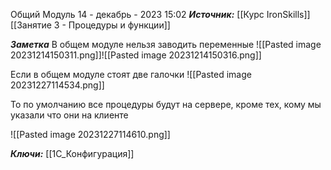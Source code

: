 
Общий Модуль
 14 - декабрь - 2023  15:02 
***Источник:***  [[Курс IronSkills]] [[Занятие 3 - Процедуры и функции]]

***Заметка*** 
В общем модуле нельзя заводить переменные
![[Pasted image 20231214150311.png]]![[Pasted image 20231214150316.png]]

Если в общем модуле стоят две галочки
![[Pasted image 20231227114534.png]]

То по умолчанию все процедуры будут на сервере, кроме тех, кому мы указали что они на клиенте

![[Pasted image 20231227114610.png]]



***Ключи:*** [[1С_Конфигурация]]